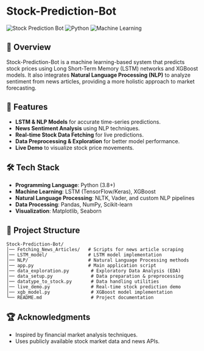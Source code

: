 # Stock-Prediction-Bot

![Stock Prediction Bot](https://img.shields.io/badge/Stock-Prediction-green.svg) ![Python](https://img.shields.io/badge/Python-3.8%2B-blue.svg) ![Machine Learning](https://img.shields.io/badge/Machine%20Learning-LSTM%20%26%20NLP-orange.svg)

## 📌 Overview
Stock-Prediction-Bot is a machine learning-based system that predicts stock prices using Long Short-Term Memory (LSTM) networks and XGBoost models. It also integrates **Natural Language Processing (NLP)** to analyze sentiment from news articles, providing a more holistic approach to market forecasting.

## 🚀 Features
- **LSTM & NLP Models** for accurate time-series predictions.
- **News Sentiment Analysis** using NLP techniques.
- **Real-time Stock Data Fetching** for live predictions.
- **Data Preprocessing & Exploration** for better model performance.
- **Live Demo** to visualize stock price movements.

## 🛠 Tech Stack
- **Programming Language**: Python (3.8+)
- **Machine Learning**: LSTM (TensorFlow/Keras), XGBoost
- **Natural Language Processing**: NLTK, Vader, and custom NLP pipelines
- **Data Processing**: Pandas, NumPy, Scikit-learn
- **Visualization**: Matplotlib, Seaborn

## 📂 Project Structure
```
Stock-Prediction-Bot/
│── Fetching_News_Articles/   # Scripts for news article scraping
│── LSTM_model/               # LSTM model implementation
│── NLP/                      # Natural Language Processing methods
│── app.py                    # Main application script
│── data_exploration.py        # Exploratory Data Analysis (EDA)
│── data_setup.py              # Data preparation & preprocessing
│── datatype_to_stock.py       # Data handling utilities
│── live_demo.py               # Real-time stock prediction demo
│── xgb_model.py               # XGBoost model implementation
└── README.md                  # Project documentation
```

## 🏆 Acknowledgments
- Inspired by financial market analysis techniques.
- Uses publicly available stock market data and news APIs.


